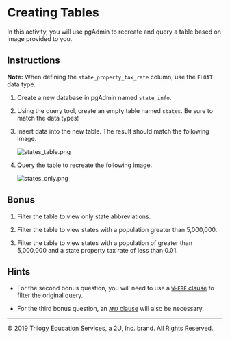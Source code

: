 # Creating Tables

In this activity, you will use pgAdmin to recreate and query a table based on image provided to you.

## Instructions

**Note:** When defining the `state_property_tax_rate` column, use the `FLOAT` data type.

1. Create a new database in pgAdmin named `state_info`.

2. Using the query tool, create an empty table named `states`. Be sure to match the data types!

3. Insert data into the new table. The result should match the following image.

    ![states_table.png](Images/states_table.png)

4. Query the table to recreate the following image.

    ![states_only.png](Images/states_only.png)

## Bonus

1. Filter the table to view only state abbreviations.

2. Filter the table to view states with a population greater than 5,000,000.

3. Filter the table to view states with a population of greater than 5,000,000 and a state property tax rate of less than 0.01.

## Hints

* For the second bonus question, you will need to use a [`WHERE` clause](https://www.tutorialspoint.com/sql/sql-where-clause.htm) to filter the original query.

* For the third bonus question, an [`AND` clause](https://www.tutorialspoint.com/sql/sql-and-or-clauses.htm) will also be necessary.

---

© 2019 Trilogy Education Services, a 2U, Inc. brand. All Rights Reserved.
